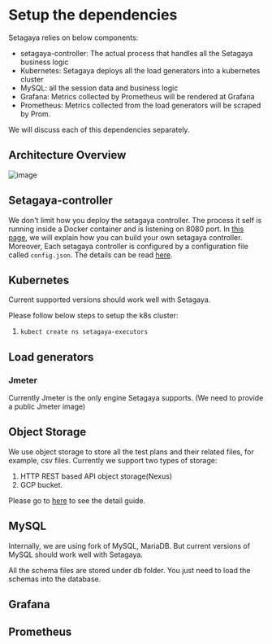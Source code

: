 # Setup the dependencies

Setagaya relies on below components:

* setagaya-controller: The actual process that handles all the Setagaya business logic
* Kubernetes: Setagaya deploys all the load generators into a kubernetes cluster
* MySQL: all the session data and business logic
* Grafana: Metrics collected by Prometheus will be rendered at Grafana
* Prometheus: Metrics collected from the load generators will be scraped by Prom.

We will discuss each of this dependencies separately.

## Architecture Overview

![image](../images/shibuya-architecture.png)

## Setagaya-controller

We don't limit how you deploy the setagaya controller. The process it self is running inside a Docker container and is listening on 8080 port. In [this page](./docker.md), we will explain how you can build your own setagaya controller. Moreover, Each setagaya controller is configured by a configuration file called `config.json`. The details can be read [here](./config.md).

## Kubernetes

Current supported versions should work well with Setagaya.

Please follow below steps to setup the k8s cluster:

1. `kubect create ns setagaya-executors`

## Load generators

### Jmeter

Currently Jmeter is the only engine Setagaya supports. (We need to provide a public Jmeter image)

## Object Storage

We use object storage to store all the test plans and their related files, for example, csv files.
Currently we support two types of storage:

1. HTTP REST based API object storage(Nexus)
2. GCP bucket.

Please go to [here](./object_storage.md) to see the detail guide.


## MySQL

Internally, we are using fork of MySQL, MariaDB. But current versions of MySQL should work well with Setagaya.

All the schema files are stored under db folder. You just need to load the schemas into the database.

## Grafana

## Prometheus
